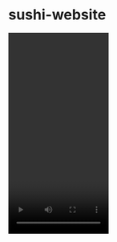 # sushi-website

<video src='screenshots/video.mov' width=200 height=400/>

Screenshots

<img alt="1" src="screenshots/screen-1.png" width="200" height="400" />

<img src='screenshots/2.png' width='200' height='400'/>
<img src='screenshots/3.png' width='200' height='400'/>
<img src='screenshots/4.png' width='200' height='400'/>
<img src='screenshots/5.png' width='200' height='400'/>
